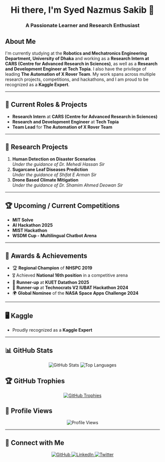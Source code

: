 <!-- Header -->
<h1 align="center">Hi there, I'm Syed Nazmus Sakib 👋</h1>
<h3 align="center">A Passionate Learner and Research Enthusiast</h3>

<!-- About Me -->
## About Me
I'm currently studying at the **Robotics and Mechatronics Engineering Department, University of Dhaka** and working as a **Research Intern at CARS (Centre for Advanced Research in Sciences)**, as well as a **Research and Development Engineer at Tech Topia**. I also have the privilege of leading **The Automation of X Rover Team**. My work spans across multiple research projects, competitions, and hackathons, and I am proud to be recognized as a **Kaggle Expert**.

---

<!-- Current Roles & Projects -->
## 🚀 Current Roles & Projects
- **Research Intern** at **CARS (Centre for Advanced Research in Sciences)**
- **Research and Development Engineer** at **Tech Topia**
- **Team Lead** for **The Automation of X Rover Team**

---

<!-- Research Projects -->
## 🔬 Research Projects
1. **Human Detection on Disaster Scenarios**  
   *Under the guidance of Dr. Mehedi Hassan Sir*
2. **Sugarcane Leaf Diseases Prediction**  
   *Under the guidance of Shifat E Arman Sir*
3. **Drone Based Climate Mitigation**  
   *Under the guidance of Dr. Shamim Ahmed Deowan Sir*

---

<!-- Competitions -->
## 🏆 Upcoming / Current Competitions
- **MIT Solve**
- **AI Hackathon 2025**
- **MIST Hackathon**
- **WSDM Cup - Multilingual Chatbot Arena**

---

<!-- Awards & Achievements -->
## 🥇 Awards & Achievements
- 🏆 **Regional Champion** of **NHSPC 2019**
- 🎖 Achieved **National 16th position** in a competitive arena
- 🥈 **Runner-up** at **KUET Datathon 2025**
- 🥈 **Runner-up** at **Technocrats V2 IUBAT Hackathon 2024**
- 🌍 **Global Nominee** of the **NASA Space Apps Challenge 2024**

---

<!-- Kaggle -->
## 🖥️ Kaggle
- Proudly recognized as a **Kaggle Expert**

---

<!-- Visualizations -->
## 📊 GitHub Stats
<div align="center">
  <img src="https://github-readme-stats.vercel.app/api?username=SyedNazmusSakib-SNS&show_icons=true&theme=radical" alt="GitHub Stats" />
  <img src="https://github-readme-stats.vercel.app/api/top-langs/?username=SyedNazmusSakib-SNS&layout=compact&theme=radical" alt="Top Languages" />
</div>

## 🏆 GitHub Trophies
<div align="center">
  <a href="https://github.com/ryo-ma/github-profile-trophy">
    <img src="https://github-profile-trophy.vercel.app/?username=SyedNazmusSakib-SNS&theme=onedark" alt="GitHub Trophies">
  </a>
</div>

## 👀 Profile Views
<div align="center">
  <img src="https://komarev.com/ghpvc/?username=SyedNazmusSakib-SNS&style=flat-square&color=blue" alt="Profile Views">
</div>

---

<!-- Connect with Me -->
## 🔗 Connect with Me
<div align="center">
  <a href="https://github.com/SyedNazmusSakib-SNS" target="_blank">
    <img src="https://img.shields.io/badge/GitHub-100000?style=for-the-badge&logo=github&logoColor=white" alt="GitHub">
  </a>
  <a href="https://linkedin.com/in/your-linkedin-profile" target="_blank">
    <img src="https://img.shields.io/badge/LinkedIn-0A66C2?style=for-the-badge&logo=linkedin&logoColor=white" alt="LinkedIn">
  </a>
  <a href="https://twitter.com/your-twitter-profile" target="_blank">
    <img src="https://img.shields.io/badge/Twitter-1DA1F2?style=for-the-badge&logo=twitter&logoColor=white" alt="Twitter">
  </a>
</div>
